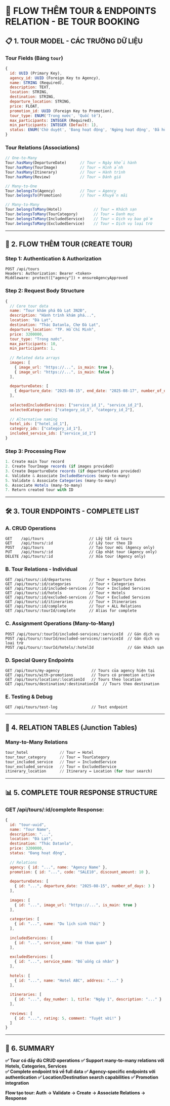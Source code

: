 # 🎯 FLOW THÊM TOUR & ENDPOINTS RELATION - BE TOUR BOOKING

## 📋 1. TOUR MODEL - CÁC TRƯỜNG DỮ LIỆU

### **Tour Fields (Bảng `tour`)**
```javascript
{
  id: UUID (Primary Key),
  agency_id: UUID (Foreign Key to Agency),
  name: STRING (Required),
  description: TEXT,
  location: STRING,
  destination: STRING,
  departure_location: STRING,
  price: FLOAT,
  promotion_id: UUID (Foreign Key to Promotion),
  tour_type: ENUM('Trong nước', 'Quốc tế'),
  max_participants: INTEGER (Required),
  min_participants: INTEGER (Default: 1),
  status: ENUM('Chờ duyệt', 'Đang hoạt động', 'Ngừng hoạt động', 'Đã hủy')
}
```

### **Tour Relations (Associations)**
```javascript
// One-to-Many
Tour.hasMany(DepartureDate)      // Tour → Ngày khởi hành
Tour.hasMany(TourImage)          // Tour → Hình ảnh
Tour.hasMany(Itinerary)          // Tour → Hành trình
Tour.hasMany(Review)             // Tour → Đánh giá

// Many-to-One
Tour.belongsTo(Agency)           // Tour → Agency
Tour.belongsTo(Promotion)        // Tour → Khuyến mãi

// Many-to-Many
Tour.belongsToMany(Hotel)              // Tour ↔ Khách sạn
Tour.belongsToMany(TourCategory)       // Tour ↔ Danh mục
Tour.belongsToMany(IncludedService)    // Tour ↔ Dịch vụ bao gồm
Tour.belongsToMany(ExcludedService)    // Tour ↔ Dịch vụ loại trừ
```

---

## 🚀 2. FLOW THÊM TOUR (CREATE TOUR)

### **Step 1: Authentication & Authorization**
```
POST /api/tours
Headers: Authorization: Bearer <token>
Middleware: protect(["agency"]) + ensureAgencyApproved
```

### **Step 2: Request Body Structure**
```javascript
{
  // Core tour data
  name: "Tour khám phá Đà Lạt 3N2Đ",
  description: "Hành trình khám phá...",
  location: "Đà Lạt",
  destination: "Thác Datanla, Chợ Đà Lạt",
  departure_location: "TP. Hồ Chí Minh",
  price: 3200000,
  tour_type: "Trong nước",
  max_participants: 10,
  min_participants: 1,
  
  // Related data arrays
  images: [
    { image_url: "https://...", is_main: true },
    { image_url: "https://...", is_main: false }
  ],
  
  departureDates: [
    { departure_date: "2025-08-15", end_date: "2025-08-17", number_of_days: 3, number_of_nights: 2 }
  ],
  
  selectedIncludedServices: ["service_id_1", "service_id_2"],
  selectedCategories: ["category_id_1", "category_id_2"],
  
  // Alternative naming
  hotel_ids: ["hotel_id_1"],
  category_ids: ["category_id_1"],
  included_service_ids: ["service_id_1"]
}
```

### **Step 3: Processing Flow**
```javascript
1. Create main Tour record
2. Create TourImage records (if images provided)
3. Create DepartureDate records (if departureDates provided)
4. Validate & Associate IncludedServices (many-to-many)
5. Validate & Associate Categories (many-to-many)
6. Associate Hotels (many-to-many)
7. Return created tour with ID
```

---

## 🛠️ 3. TOUR ENDPOINTS - COMPLETE LIST

### **A. CRUD Operations**
```
GET    /api/tours                    // Lấy tất cả tours
GET    /api/tours/:id                // Lấy tour theo ID
POST   /api/tours                    // Tạo tour mới (Agency only)
PUT    /api/tours/:id                // Cập nhật tour (Agency only)
DELETE /api/tours/:id                // Xóa tour (Agency only)
```

### **B. Tour Relations - Individual**
```
GET /api/tours/:id/departures        // Tour + Departure Dates
GET /api/tours/:id/categories        // Tour + Categories
GET /api/tours/:id/included-services // Tour + Included Services
GET /api/tours/:id/hotels            // Tour + Hotels
GET /api/tours/:id/excluded-services // Tour + Excluded Services
GET /api/tours/:id/itineraries       // Tour + Itineraries
GET /api/tours/:id/complete          // Tour + ALL Relations
GET /api/tours/:tourId/complete      // Alias for complete
```

### **C. Assignment Operations (Many-to-Many)**
```
POST /api/tours/:tourId/included-services/:serviceId  // Gán dịch vụ
POST /api/tours/:tourId/excluded-services/:serviceId  // Gán dịch vụ loại trừ  
POST /api/tours/:tourId/hotels/:hotelId               // Gán khách sạn
```

### **D. Special Query Endpoints**
```
GET /api/tours/my-agency              // Tours của agency hiện tại
GET /api/tours/with-promotions        // Tours có promotion active
GET /api/tours/location/:locationId   // Tours theo location
GET /api/tours/destination/:destinationId  // Tours theo destination
```

### **E. Testing & Debug**
```
GET /api/tours/test-log               // Test endpoint
```

---

## 🔄 4. RELATION TABLES (Junction Tables)

### **Many-to-Many Relations**
```sql
tour_hotel              // Tour ↔ Hotel
tour_tour_category      // Tour ↔ TourCategory  
tour_included_service   // Tour ↔ IncludedService
tour_excluded_service   // Tour ↔ ExcludedService
itinerary_location      // Itinerary ↔ Location (for tour search)
```

---

## 📊 5. COMPLETE TOUR RESPONSE STRUCTURE

### **GET /api/tours/:id/complete Response:**
```javascript
{
  id: "tour-uuid",
  name: "Tour Name",
  description: "...",
  location: "Đà Lạt",
  destination: "Thác Datanla",
  price: 3200000,
  status: "Đang hoạt động",
  
  // Relations
  agency: { id: "...", name: "Agency Name" },
  promotion: { id: "...", code: "SALE10", discount_amount: 10 },
  
  departureDates: [
    { id: "...", departure_date: "2025-08-15", number_of_days: 3 }
  ],
  
  images: [
    { id: "...", image_url: "https://...", is_main: true }
  ],
  
  categories: [
    { id: "...", name: "Du lịch sinh thái" }
  ],
  
  includedServices: [
    { id: "...", service_name: "Vé tham quan" }
  ],
  
  excludedServices: [
    { id: "...", service_name: "Đồ uống cá nhân" }
  ],
  
  hotels: [
    { id: "...", name: "Hotel ABC", address: "..." }
  ],
  
  itineraries: [
    { id: "...", day_number: 1, title: "Ngày 1", description: "..." }
  ],
  
  reviews: [
    { id: "...", rating: 5, comment: "Tuyệt vời!" }
  ]
}
```

---

## 🎯 6. SUMMARY

**✅ Tour có đầy đủ CRUD operations**
**✅ Support many-to-many relations với Hotels, Categories, Services**  
**✅ Complete endpoint trả về full data**
**✅ Agency-specific endpoints với authentication**
**✅ Location/Destination search capabilities**
**✅ Promotion integration**

**Flow tạo tour: Auth → Validate → Create → Associate Relations → Response**
